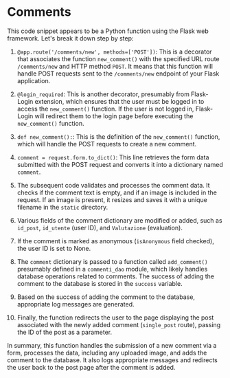 # Comments

This code snippet appears to be a Python function using the Flask web framework. Let's break it down step by step:

1. `@app.route('/comments/new', methods=['POST'])`: This is a decorator that associates the function `new_comment()` 
with the specified URL route `/comments/new` and HTTP method `POST`. It means that this function will handle POST 
requests sent to the `/comments/new` endpoint of your Flask application.

2. `@login_required`: This is another decorator, presumably from Flask-Login extension, which ensures that the user must be logged in to access the `new_comment()` function. If the user is not logged in, Flask-Login will redirect them to the login page before executing the `new_comment()` function.

3. `def new_comment():`: This is the definition of the `new_comment()` function, which will handle the POST requests to create a new comment.

4. `comment = request.form.to_dict()`: This line retrieves the form data submitted with the POST request and converts it into a dictionary named `comment`.

5. The subsequent code validates and processes the comment data. It checks if the comment text is empty, and if an image is included in the request. If an image is present, it resizes and saves it with a unique filename in the `static` directory.

6. Various fields of the comment dictionary are modified or added, such as `id_post`, `id_utente` (user ID), and `Valutazione` (evaluation).

7. If the comment is marked as anonymous (`isAnonymous` field checked), the user ID is set to None.

8. The `comment` dictionary is passed to a function called `add_comment()` presumably defined in a `commenti_dao` module, which likely handles database operations related to comments. The success of adding the comment to the database is stored in the `success` variable.

9. Based on the success of adding the comment to the database, appropriate log messages are generated.

10. Finally, the function redirects the user to the page displaying the post associated with the newly added comment (`single_post` route), passing the ID of the post as a parameter.

In summary, this function handles the submission of a new comment via a form, processes the data, including any uploaded image, and adds the comment to the database. It also logs appropriate messages and redirects the user back to the post page after the comment is added.